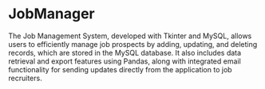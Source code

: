 # JobManager



The Job Management System, developed with Tkinter and MySQL, allows users to efficiently manage job prospects by adding, updating, and deleting records, which are stored in the MySQL database. It also includes data retrieval and export features using Pandas, along with integrated email functionality for sending updates directly from the application to job recruiters.
